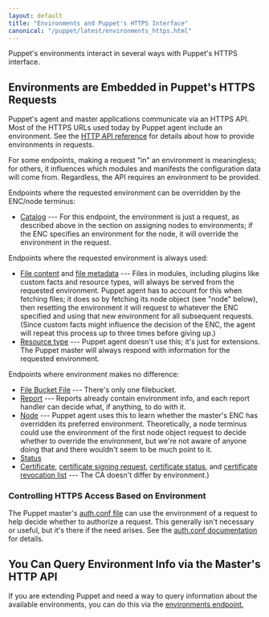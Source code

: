 ```yaml
---
layout: default
title: "Environments and Puppet's HTTPS Interface"
canonical: "/puppet/latest/environments_https.html"
---
```


[http_api]: ./http_api/http_api_index.html
[auth.conf file]: ./config_file_auth.html

Puppet's environments interact in several ways with Puppet's HTTPS interface.

Environments are Embedded in Puppet's HTTPS Requests
-----

Puppet's agent and master applications communicate via an HTTPS API. Most of the HTTPS URLs used today by Puppet agent include an environment. See the [HTTP API reference][http_api] for details about how to provide environments in requests.

For some endpoints, making a request "in" an environment is meaningless; for others, it influences which modules and manifests the configuration data will come from. Regardless, the API requires an environment to be provided.

Endpoints where the requested environment can be overridden by the ENC/node terminus:

- [Catalog](./http_api/http_catalog.html) --- For this endpoint, the environment is just a request, as described above in the section on assigning nodes to environments; if the ENC specifies an environment for the node, it will override the environment in the request.

Endpoints where the requested environment is always used:

- [File content](./http_api/http_file_content.html) and [file metadata](./http_api/http_file_metadata.html) --- Files in modules, including plugins like custom facts and resource types, will always be served from the requested environment. Puppet agent has to account for this when fetching files; it does so by fetching its node object (see "node" below), then resetting the environment it will request to whatever the ENC specified and using that new environment for all subsequent requests. (Since custom facts might influence the decision of the ENC, the agent will repeat this process up to three times before giving up.)
- [Resource type](./http_api/http_resource_type.html) --- Puppet agent doesn't use this; it's just for extensions. The Puppet master will always respond with information for the requested environment.

Endpoints where environment makes no difference:

- [File Bucket File](./http_api/http_file_bucket_file.html) --- There's only one filebucket.
- [Report](./http_api/http_report.html) --- Reports already contain environment info, and each report handler can decide what, if anything, to do with it.
- [Node](./http_api/http_node.html) --- Puppet agent uses this to learn whether the master's ENC has overridden its preferred environment. Theoretically, a node terminus could use the environment of the first node object request to decide whether to override the environment, but we're not aware of anyone doing that and there wouldn't seem to be much point to it.
- [Status](./http_api/http_status.html)
- [Certificate](./http_api/http_certificate.html), [certificate signing request](./http_api/http_certificate_request.html), [certificate status](./http_api/http_certificate_status.html), and [certificate revocation list](./http_api/http_certificate_revocation_list.html) --- The CA doesn't differ by environment.)

### Controlling HTTPS Access Based on Environment

The Puppet master's [auth.conf file][] can use the environment of a request to help decide whether to authorize a request. This generally isn't necessary or useful, but it's there if the need arises. See the [auth.conf documentation][auth.conf file] for details.

You Can Query Environment Info via the Master's HTTP API
-----

If you are extending Puppet and need a way to query information about the available environments, you can do this via the [environments endpoint.][env_endpoint]

[env_endpoint]: ./http_api/http_environments.html

